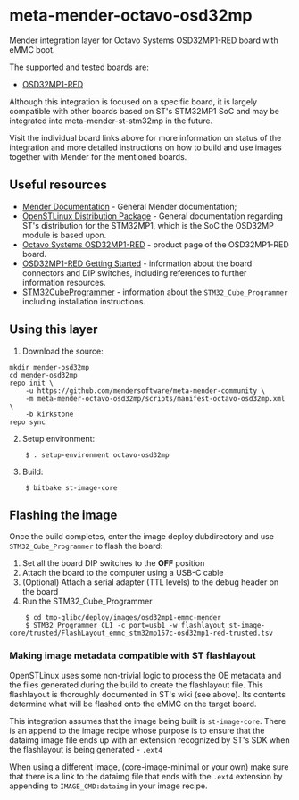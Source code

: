 # meta-mender-octavo-osd32mp

Mender integration layer for Octavo Systems OSD32MP1-RED board with eMMC boot.

The supported and tested boards are:
 
- [OSD32MP1-RED](https://octavosystems.com/octavo_products/osd32mp1-red/)

Although this integration is focused on a specific board, it is largely
compatible with other boards based on ST's STM32MP1 SoC and may be integrated
into meta-mender-st-stm32mp in the future.

Visit the individual board links above for more information on status of the
integration and more detailed instructions on how to build and use images
together with Mender for the mentioned boards.

## Useful resources

- [Mender Documentation](https://docs.mender.io/) - General Mender documentation;
- [OpenSTLinux Distribution Package](https://wiki.st.com/stm32mpu/wiki/STM32MP1_Distribution_Package) -
General documentation regarding ST's distribution for the STM32MP1, which is
the SoC the OSD32MP module is based upon.
- [Octavo Systems OSD32MP1-RED](https://octavosystems.com/octavo_products/osd32mp1-red/) -
product page of the OSD32MP1-RED board.
- [OSD32MP1-RED Getting Started](https://octavosystems.com/app_notes/osd32mp1-red-getting-started/) - information about the board connectors and
DIP switches, including references to further information resources.
- [STM32CubeProgrammer](https://wiki.st.com/stm32mpu/wiki/STM32CubeProgrammer) -
information about the `STM32_Cube_Programmer` including installation instructions.

## Using this layer

1. Download the source:

```
mkdir mender-osd32mp
cd mender-osd32mp
repo init \
    -u https://github.com/mendersoftware/meta-mender-community \
    -m meta-mender-octavo-osd32mp/scripts/manifest-octavo-osd32mp.xml \
    -b kirkstone
repo sync
```

2. Setup environment:

```
    $ . setup-environment octavo-osd32mp
```

3. Build:

```
    $ bitbake st-image-core
```

## Flashing the image

Once the build completes, enter the image deploy dubdirectory and use `STM32_Cube_Programmer`
to flash the board:

1. Set all the board DIP switches to the **OFF** position
2. Attach the board to the computer using a USB-C cable
3. (Optional) Attach a serial adapter (TTL levels) to the debug header on the board
4. Run the STM32_Cube_Programmer
```
    $ cd tmp-glibc/deploy/images/osd32mp1-emmc-mender
    $ STM32_Programmer_CLI -c port=usb1 -w flashlayout_st-image-core/trusted/FlashLayout_emmc_stm32mp157c-osd32mp1-red-trusted.tsv
```

### Making image metadata compatible with ST flashlayout

OpenSTLinux uses some non-trivial logic to process the OE metadata and the files
generated during the build to create the flashlayout file. This flashlayout is
thoroughly documented in ST's wiki (see above). Its contents determine what will
be flashed onto the eMMC on the target board.

This integration assumes that the image being built is `st-image-core`. There
is an append to the image recipe whose purpose is to ensure that the dataimg
image file ends up with an extension recognized by ST's SDK when the flashlayout
is being generated - `.ext4`

When using a different image, (core-image-minimal or your own) make sure that
there is a link to the dataimg file that ends with the `.ext4` extension by
appending to `IMAGE_CMD:dataimg` in your image recipe.
